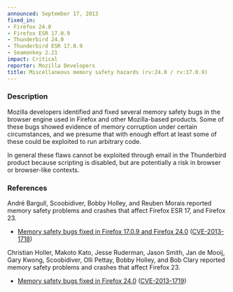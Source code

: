 ```yaml
---
announced: September 17, 2013
fixed_in:
- Firefox 24.0
- Firefox ESR 17.0.9
- Thunderbird 24.0
- Thunderbird ESR 17.0.9
- Seamonkey 2.21
impact: Critical
reporter: Mozilla Developers
title: Miscellaneous memory safety hazards (rv:24.0 / rv:17.0.9)
---
```


<h3>Description</h3>

<p>Mozilla developers identified and fixed several memory safety bugs in the
browser engine used in Firefox and other Mozilla-based products. Some of these
bugs showed evidence of memory corruption under certain circumstances, and we
presume that with enough effort at least some of these could be exploited to run
arbitrary code.</p>

<p class="note">In general these flaws cannot be exploited through email in the
Thunderbird product because scripting is disabled, but are potentially a risk in
browser or browser-like contexts.</p>

<h3>References</h3>

<p>André Bargull, Scoobidiver, Bobby Holley, and Reuben Morais reported memory safety problems and
crashes that affect Firefox ESR 17, and Firefox 23.</p>

<ul>
  <li><a href="https://bugzilla.mozilla.org/buglist.cgi?bug_id=901351,899022,897676,889193">
          Memory safety bugs fixed in Firefox 17.0.9 and Firefox 24.0</a> (<a href="http://cve.mitre.org/cgi-bin/cvename.cgi?name=CVE-2013-1718" class="ex-ref">CVE-2013-1718</a>)</li>
</ul>

<p>Christian Holler, Makoto Kato, Jesse Ruderman, Jason Smith, Jan de Mooij,
Gary Kwong, Scoobidiver, Olli Pettay, Bobby Holley, and Bob Clary reported memory
safety problems and crashes that affect Firefox 23.</p>

<ul>
  <li><a href="https://bugzilla.mozilla.org/buglist.cgi?bug_id=750932,871462,847606,863935,893519,895294,876878,898381,896126,898832,873073,854897,851982,883450,909494">
          Memory safety bugs fixed in Firefox 24.0</a> (<a href="http://cve.mitre.org/cgi-bin/cvename.cgi?name=CVE-2013-1719" class="ex-ref">CVE-2013-1719</a>)</li>
</ul>



